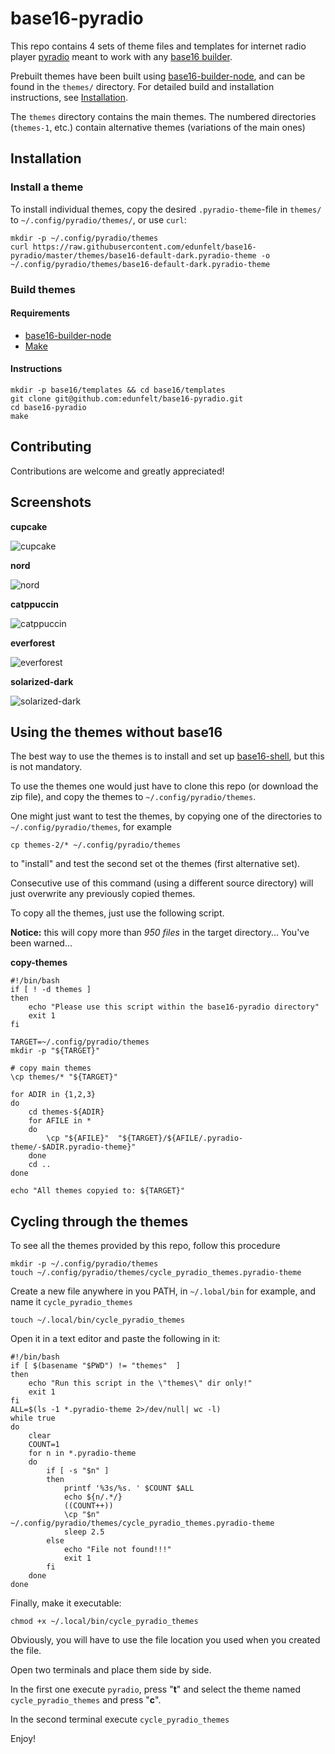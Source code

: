 # base16-pyradio
This repo contains 4 sets of theme files and templates for internet radio player [pyradio](https://github.com/coderholic/pyradio) meant to work with any [base16 builder](https://github.com/base16-project/base16).

Prebuilt themes have been built using [base16-builder-node](https://github.com/base16-project/base16-builder-node), and can be found in the `themes/` directory. For detailed build and installation instructions, see [Installation](#installation).

The `themes` directory contains the main themes. The numbered directories (`themes-1`, etc.) contain alternative themes (variations of the main ones)

## Installation
### Install a theme
To install individual themes, copy the desired `.pyradio-theme`-file in `themes/` to `~/.config/pyradio/themes/`, or use `curl`:

```
mkdir -p ~/.config/pyradio/themes
curl https://raw.githubusercontent.com/edunfelt/base16-pyradio/master/themes/base16-default-dark.pyradio-theme -o ~/.config/pyradio/themes/base16-default-dark.pyradio-theme
```

### Build themes
#### Requirements
- [base16-builder-node](https://github.com/base16-project/base16-builder-node)
- [Make](https://www.gnu.org/software/make/)

#### Instructions
```
mkdir -p base16/templates && cd base16/templates
git clone git@github.com:edunfelt/base16-pyradio.git
cd base16-pyradio
make
```

## Contributing
Contributions are welcome and greatly appreciated!

## Screenshots
**cupcake**

![cupcake](assets/cupcake.png)

**nord**

![nord](assets/nord.png)

**catppuccin**

![catppuccin](assets/catppuccin.png)

**everforest**

![everforest](assets/everforest.png)

**solarized-dark**

![solarized-dark](assets/solarized.png)


## Using the themes without base16

The best way to use the themes is to install and set up [base16-shell](https://github.com/base16-project/base16-shell), but this is not mandatory.

To use the themes one would just have to clone this repo (or download the zip file), and copy the themes to `~/.config/pyradio/themes`.

One might just want to test the themes, by copying one of the directories to `~/.config/pyradio/themes`, for example

    cp themes-2/* ~/.config/pyradio/themes

to "install" and test the second set ot the themes (first alternative set).

Consecutive use of this command (using a different source directory) will just overwrite any previously copied themes.

To copy all the themes, just use the following script.

**Notice:** this will copy more than *950 files* in the target directory... You've been warned...

**copy-themes**
```
#!/bin/bash
if [ ! -d themes ]
then
    echo "Please use this script within the base16-pyradio directory"
    exit 1
fi

TARGET=~/.config/pyradio/themes
mkdir -p "${TARGET}"

# copy main themes
\cp themes/* "${TARGET}"

for ADIR in {1,2,3}
do
    cd themes-${ADIR}
    for AFILE in *
    do
        \cp "${AFILE}"  "${TARGET}/${AFILE/.pyradio-theme/-$ADIR.pyradio-theme}"
    done
    cd ..
done

echo "All themes copyied to: ${TARGET}"
```


## Cycling through the themes

To see all the themes provided by this repo, follow this procedure

```
mkdir -p ~/.config/pyradio/themes
touch ~/.config/pyradio/themes/cycle_pyradio_themes.pyradio-theme
```

Create a new file anywhere in you PATH, in `~/.lobal/bin` for example, and name it `cycle_pyradio_themes`

```
touch ~/.local/bin/cycle_pyradio_themes
```

Open it in a text editor and paste the following in it:

```
#!/bin/bash
if [ $(basename "$PWD") != "themes"  ]
then
    echo "Run this script in the \"themes\" dir only!"
    exit 1
fi
ALL=$(ls -1 *.pyradio-theme 2>/dev/null| wc -l)
while true
do
    clear
    COUNT=1
    for n in *.pyradio-theme
    do
        if [ -s "$n" ]
        then
            printf '%3s/%s. ' $COUNT $ALL
            echo ${n/.*/}
            ((COUNT++))
            \cp "$n" ~/.config/pyradio/themes/cycle_pyradio_themes.pyradio-theme
            sleep 2.5
        else
            echo "File not found!!!"
            exit 1
        fi
    done
done
```

Finally, make it executable:

```
chmod +x ~/.local/bin/cycle_pyradio_themes
```

Obviously, you will have to use the file location you used when you created the file.

Open two terminals and place them side by side.

In the first one execute `pyradio`, press "**t**" and select the theme named `cycle_pyradio_themes` and press "**c**".

In the second terminal execute `cycle_pyradio_themes`

Enjoy!
